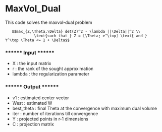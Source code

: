 # MaxVol_Dual
 
This code solves the maxvol-dual problem

       $$max_{Z,\Theta,\Delta} det(Z)^2 - \lambda ||\Delta||^2 \\
                 \text{such that } Z = [\Theta; e^\top] \text{ and } Y^\top \Theta <= 1 + \Delta$$

                 
### ****** Input ******
- X      :  the input matrix
- r      :  the rank of the sought approximation
- lambda :  the regularization parameter

  
### ****** Output ******
- v1          :    estimated center vector
- West        :    estimated W
- best_theta  :    final Theta at the convergence with maximum dual volume
- iter        :    number of iterations till convergence
- Y           :    projected points in r-1 dimensions
- C           :    projection matrix
